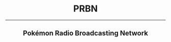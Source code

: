 <h1 align="center">
    PRBN
</h1>

---

<h2 align="center">
    Pokémon Radio Broadcasting Network
</h2>